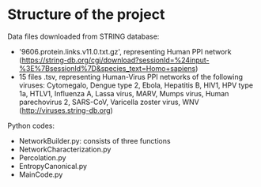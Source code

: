 # Structure of the project

Data files downloaded from STRING database:
- '9606.protein.links.v11.0.txt.gz', representing Human PPI network 
(https://string-db.org/cgi/download?sessionId=%24input-%3E%7BsessionId%7D&species_text=Homo+sapiens)
- 15 files .tsv, representing Human-Virus PPI networks of the following viruses: Cytomegalo, Dengue type 2, Ebola, Hepatitis B, HIV1, HPV type 1a, HTLV1, Influenza A, Lassa virus, MARV, Mumps virus, Human parechovirus 2, SARS-CoV, Varicella zoster virus, WNV (http://viruses.string-db.org)



Python codes:
- NetworkBuilder.py: 
  consists of three functions
- NetworkCharacterization.py
- Percolation.py
- EntropyCanonical.py
- MainCode.py






